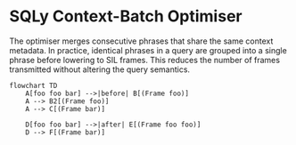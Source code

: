 # SQLy Context-Batch Optimiser

The optimiser merges consecutive phrases that share the same context
metadata. In practice, identical phrases in a query are grouped into a
single phrase before lowering to SIL frames. This reduces the number of
frames transmitted without altering the query semantics.

```mermaid
flowchart TD
    A[foo foo bar] -->|before| B[(Frame foo)]
    A --> B2[(Frame foo)]
    A --> C[(Frame bar)]

    D[foo foo bar] -->|after| E[(Frame foo foo)]
    D --> F[(Frame bar)]
```
